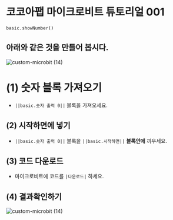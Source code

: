 # 코코아팹 마이크로비트 튜토리얼 001

```ghost
basic.showNumber()
```

## 아래와 같은 것을 만들어 봅시다.
![custom-microbit (14)](https://github.com/kocoasolution/mytutorial/assets/170903760/f1bad6d4-8c78-4820-be1e-be89934f707b)


# (1) 숫자 블록 가져오기
* ``||basic.숫자 출력 0||`` 블록을 가져오세요.

## (2) 시작하면에 넣기 
* ``||basic.숫자 출력 0||`` 블록을 ``||basic.시작하면||`` **블록안에** 끼우세요.

## (3) 코드 다운로드
* 마이크로비트에 코드를 `|다운로드|` 하세요.

## (4) 결과확인하기
![custom-microbit (14)](https://github.com/kocoasolution/mytutorial/assets/170903760/f1bad6d4-8c78-4820-be1e-be89934f707b)
